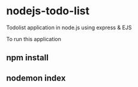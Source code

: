 # nodejs-todo-list
Todolist application in node.js using express & EJS

To run this application 
## npm install
## nodemon index
